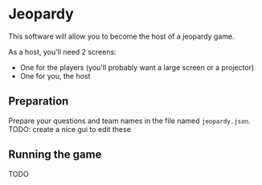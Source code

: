 # Jeopardy

This software will allow you to become the host of a jeopardy game.

As a host, you'll need 2 screens: 
 - One for the players (you'll probably want a large screen or a projector)
 - One for you, the host

## Preparation

Prepare your questions and team names in the file named `jeopardy.json`.
TODO: create a nice gui to edit these

## Running the game

TODO

